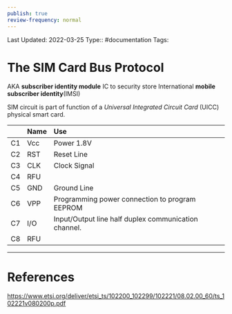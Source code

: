 ```yaml
---
publish: true
review-frequency: normal
---
```

Last Updated: 2022-03-25
Type:: #documentation 
Tags:

# The SIM Card Bus Protocol
AKA **subscriber identity module** 
IC to security store International **mobile subscriber identity**(IMSI)

SIM circuit is part of function of a *Universal Integrated Circuit Card* (UICC) physical smart card.


|     | Name | Use                                                  |
|:--- |:---- |:---------------------------------------------------- |
| C1  | Vcc  | Power 1.8V                                           |
| C2  | RST  | Reset Line                                           |
| C3  | CLK  | Clock Signal                                         |
| C4  | RFU  |                                                      |
| C5  | GND  | Ground Line                                          |
| C6  | VPP  | Programming power connection to program EEPROM       |
| C7  | I/O  | Input/Output line half duplex communication channel. |
| C8  | RFU  |                                                      |

---
# References
https://www.etsi.org/deliver/etsi_ts/102200_102299/102221/08.02.00_60/ts_102221v080200p.pdf